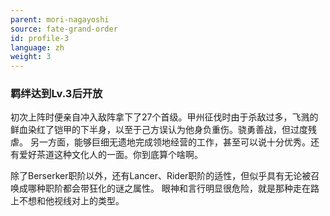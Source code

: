 ```yaml
---
parent: mori-nagayoshi
source: fate-grand-order
id: profile-3
language: zh
weight: 3
---
```


### 羁绊达到Lv.3后开放

初次上阵时便亲自冲入敌阵拿下了27个首级。甲州征伐时由于杀敌过多，飞溅的鲜血染红了铠甲的下半身，以至于己方误认为他身负重伤。骁勇善战，但过度残虐。
另一方面，能够巨细无遗地完成领地经营的工作，甚至可以说十分优秀。还有爱好茶道这种文化人的一面。你到底算个啥啊。

除了Berserker职阶以外，还有Lancer、Rider职阶的适性，但似乎具有无论被召唤成哪种职阶都会带狂化的谜之属性。
眼神和言行明显很危险，就是那种走在路上不想和他视线对上的类型。
